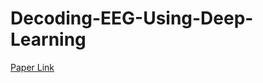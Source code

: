 # Decoding-EEG-Using-Deep-Learning
[Paper Link](https://drive.google.com/file/d/1YM7JZnd_lHlbSQ_7EZU-OM_ryFRXyQEl/view?usp=sharing)

